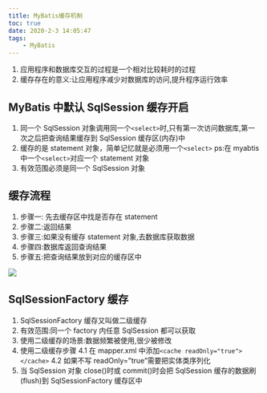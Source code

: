 ```yaml
---
title: MyBatis缓存机制
toc: true
date: 2020-2-3 14:05:47
tags:
	- MyBatis
---
```

1. 应用程序和数据库交互的过程是一个相对比较耗时的过程
2. 缓存存在的意义:让应用程序减少对数据库的访问,提升程序运行效率
<!-- more -->

## MyBatis 中默认 SqlSession 缓存开启
1. 同一个 SqlSession 对象调用同一个`<select>`时,只有第一次访问数据库,第一次之后把查询结果缓存到 SqlSession 缓存区(内存)中
2. 缓存的是 statement 对象，简单记忆就是必须用一个`<select>`
ps:在 myabtis 中一个`<select>`对应一个 statement 对象
3. 有效范围必须是同一个 SqlSession 对象

## 缓存流程
1. 步骤一: 先去缓存区中找是否存在 statement
2. 步骤二:返回结果
3. 步骤三:如果没有缓存 statement 对象,去数据库获取数据
4. 步骤四:数据库返回查询结果
5. 步骤五:把查询结果放到对应的缓存区中

![](http://cdn.liaojincan.top/202023141458.png)

## SqlSessionFactory 缓存
1. SqlSessionFactory 缓存又叫做二级缓存
2. 有效范围:同一个 factory 内任意 SqlSession 都可以获取
3. 使用二级缓存的场景:数据频繁被使用,很少被修改
4. 使用二级缓存步骤
4.1 在 mapper.xml 中添加`<cache readOnly="true"></cache>`
4.2 如果不写 readOnly=”true”需要把实体类序列化
5. 当 SqlSession 对象 close()时或 commit()时会把 SqlSession 缓存的数据刷(flush)到 SqlSessionFactory 缓存区中
